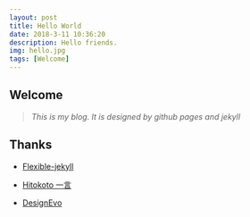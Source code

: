 ```yaml
---
layout: post
title: Hello World
date: 2018-3-11 10:36:20
description: Hello friends.
img: hello.jpg
tags: [Welcome]
---
```

## Welcome
  > *This is my blog. It is designed by github pages and jekyll*

## Thanks

- [Flexible-jekyll](https://github.com/artemsheludko/flexible-jekyll)

- [Hitokoto 一言](https://hitokoto.cn/)

- [DesignEvo](https://www.designevo.com)
